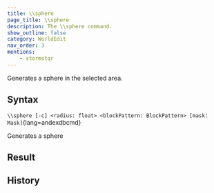 ```yaml
---
title: \\sphere
page_title: \\sphere
description: The \\sphere command.
show_outline: false
category: WorldEdit
nav_order: 3
mentions:
    - stormstqr
---
```


Generates a sphere in the selected area.

<CommandDetailsTable
    name="\\sphere"
    :categories="[
        'system', 'world', 'server', 'worldedit'
    ]"
    :requiredTags="[
        'canUseChatCommands'
    ]"
    ultraSecurityModeSecurityLevel="WorldEdit"
    version="2.0.0"
    :undoSupported="1"
    :functional="true"
    :deprecated="false"
/>

## Syntax

`\\sphere [-c] <radius: float> <blockPattern: BlockPattern> [mask: Mask]`{lang=andexdbcmd}

<indent>Generates a sphere</indent>

## Result


## History
